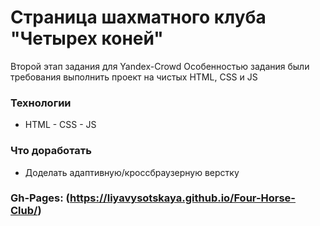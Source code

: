 # Страница шахматного клуба "Четырех коней"

Второй этап задания для Yandex-Crowd
Особенностью задания были требования выполнить проект на чистых HTML, CSS и JS

### Технологии

- HTML - CSS - JS

### Что доработать

- Доделать адаптивную/кроссбраузерную верстку

### Gh-Pages: (https://liyavysotskaya.github.io/Four-Horse-Club/)

